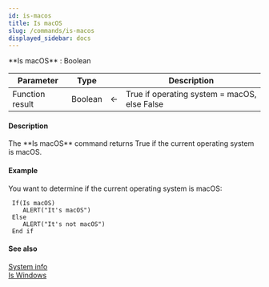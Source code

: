 ```yaml
---
id: is-macos
title: Is macOS
slug: /commands/is-macos
displayed_sidebar: docs
---
```


<!--REF #_command_.Is macOS.Syntax-->**Is macOS** : Boolean<!-- END REF-->
<!--REF #_command_.Is macOS.Params-->
| Parameter | Type |  | Description |
| --- | --- | --- | --- |
| Function result | Boolean | &#8592; | True if operating system = macOS, else False |

<!-- END REF-->

#### Description 

<!--REF #_command_.Is macOS.Summary-->The **Is macOS** command returns True if the current operating system is macOS.<!-- END REF--> 

#### Example 

You want to determine if the current operating system is macOS:

```4d
 If(Is macOS)
    ALERT("It's macOS")
 Else
    ALERT("It's not macOS")
 End if
```

#### See also 

[System info](system-info.md)  
[Is Windows](is-windows.md)  